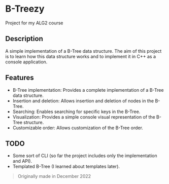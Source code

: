 # B-Treezy

Project for my ALG2 course

## Description 

A simple implementation of a B-Tree data structure. The aim of this project is to learn how this data structure works and to implement it in C++ as a console application.

## Features

- B-Tree implementation: Provides a complete implementation of a B-Tree data structure.
- Insertion and deletion: Allows insertion and deletion of nodes in the B-Tree.
- Searching: Enables searching for specific keys in the B-Tree.
- Visualization: Provides a simple console visual representation of the B-Tree structure.
- Customizable order: Allows customization of the B-Tree order.

## TODO

- Some sort of CLI (so far the project includes only the implementation and API).
- Templated B-Tree (I learned about templates later).

> Originally made in December 2022